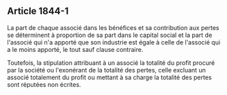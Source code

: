 Article 1844-1
----
La part de chaque associé dans les bénéfices et sa contribution aux pertes se
déterminent à proportion de sa part dans le capital social et la part de
l'associé qui n'a apporté que son industrie est égale à celle de l'associé qui a
le moins apporté, le tout sauf clause contraire.

Toutefois, la stipulation attribuant à un associé la totalité du profit procuré
par la société ou l'exonérant de la totalité des pertes, celle excluant un
associé totalement du profit ou mettant à sa charge la totalité des pertes sont
réputées non écrites.
